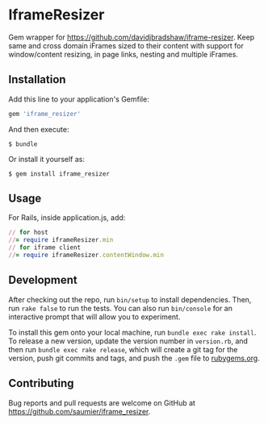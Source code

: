 # IframeResizer

Gem wrapper for https://github.com/davidjbradshaw/iframe-resizer.  Keep same and cross domain iFrames sized to their content with support for window/content resizing, in page links, nesting and multiple iFrames.

## Installation

Add this line to your application's Gemfile:

```ruby
gem 'iframe_resizer'
```

And then execute:

    $ bundle

Or install it yourself as:

    $ gem install iframe_resizer

## Usage

For Rails, inside application.js, add:

```ruby
// for host
//= require iframeResizer.min
// for iframe client
//= require iframeResizer.contentWindow.min
```

## Development

After checking out the repo, run `bin/setup` to install dependencies. Then, run `rake false` to run the tests. You can also run `bin/console` for an interactive prompt that will allow you to experiment.

To install this gem onto your local machine, run `bundle exec rake install`. To release a new version, update the version number in `version.rb`, and then run `bundle exec rake release`, which will create a git tag for the version, push git commits and tags, and push the `.gem` file to [rubygems.org](https://rubygems.org).

## Contributing

Bug reports and pull requests are welcome on GitHub at https://github.com/saumier/iframe_resizer.

